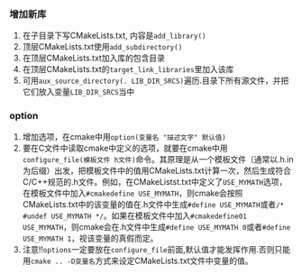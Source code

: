 ### 增加新库

1. 在子目录下写CMakeLists.txt, 内容是```add_library()```
2. 顶层CMakeLists.txt使用```add_subdirectory()```
3. 在顶层CMakeLists.txt加入库的包含目录
4. 在顶层CMakeLists.txt的```target_link_libraries```里加入该库
5. 可用```aux_source_directory(. LIB_DIR_SRCS)```遍历.目录下所有源文件，并把它们放入变量```LIB_DIR_SRCS```当中

### option
1. 增加选项，在cmake中用```option(变量名 "描述文字" 默认值)```
2. 要在C文件中读取cmake中定义的选项，就要在cmake中用```configure_file(模板文件 h文件)```命令。其原理是从一个模板文件（通常以.h.in为后缀）出发，把模板文件中的值用CMakeLists.txt计算一次，然后生成符合C/C++规范的.h文件。例如，在CMakeListst.txt中定义了```USE_MYMATH```选项，在模板文件中加入```#cmakedefine USE_MYMATH```，则cmake会按照CMakeLists.txt中的该变量的值在.h文件中生成```#define USE_MYMATH```或者```/* #undef USE_MYMATH */```。如果在模板文件中加入```#cmakedefine01  USE_MYMATH```，则cmake会在.h文件中生成```#define USE_MYMATH 0```或者```#define USE_MYMATH 1```，视该变量的真假而定。
3. 注意!!```options```一定要放在```configure_file```前面,默认值才能发挥作用.否则只能用```cmake .. -D变量名```方式来设定CMakeLists.txt文件中变量的值。

###

